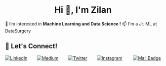 
<h1 align="center">Hi 👋, I'm Zilan</h1>

🌱 I’m interested in **Machine Learning and Data Science !**
📫  I'm a Jr. ML at DataSurgery 



## 🔗 Let's Connect!
<a href="https://www.linkedin.com/in/zilanang/" target="_blank"><img alt="LinkedIn" src="https://img.shields.io/badge/linkedin-%230077B5.svg?&style=for-the-badge&logo=linkedin&logoColor=white" /></a> &nbsp;&nbsp;&nbsp;&nbsp;&nbsp;&nbsp; <a href="https://medium.com/@zilanang" target="_blank"><img alt="Medium" src="https://img.shields.io/badge/medium-%2312100E.svg?&style=for-the-badge&logo=medium&logoColor=white" /></a> &nbsp;&nbsp;&nbsp;&nbsp;&nbsp;&nbsp; <a href="https://twitter.com/AngZilan" target="_blank"><img alt="Twitter" src="https://img.shields.io/badge/twitter-%231DA1F2.svg?&style=for-the-badge&logo=twitter&logoColor=white" /></a> &nbsp;&nbsp;&nbsp;&nbsp;&nbsp;&nbsp; <a href="https://instagram.com/zilanang" target="_blank"><img alt="Instagram" src="https://img.shields.io/badge/instagram-%23E4405F.svg?&style=for-the-badge&logo=instagram&logoColor=white" /></a> &nbsp;&nbsp;&nbsp;&nbsp;&nbsp;&nbsp;&nbsp;  [![Mail Badge](https://img.shields.io/badge/zilanang0@gmail.com-c14438?style=for-the-badge&logo=Gmail&logoColor=white&link=mailto:zilanang0@gmail.com)](mailto:zilanang0@gmail.com)

